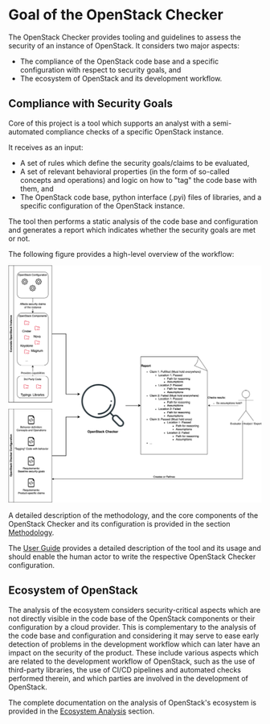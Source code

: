 # Goal of the OpenStack Checker

The OpenStack Checker provides tooling and guidelines to assess the security of an instance of OpenStack.
It considers two major aspects:

* The compliance of the OpenStack code base and a specific configuration with respect to security goals, and
* The ecosystem of OpenStack and its development workflow.

## Compliance with Security Goals

Core of this project is a tool which supports an analyst with a semi-automated compliance checks of a specific OpenStack instance.

It receives as an input:

* A set of rules which define the security goals/claims to be evaluated,
* A set of relevant behavioral properties (in the form of so-called concepts and operations) and logic on how to "tag" the code base with them, and
* The OpenStack code base, python interface (.pyi) files of libraries, and a specific configuration of the OpenStack instance.

The tool then performs a static analysis of the code base and configuration and generates a report which indicates whether the security goals are met or not.

The following figure provides a high-level overview of the workflow:

![Workflow](assets/img/highlevel-overview.png)

A detailed description of the methodology, and the core components of the OpenStack Checker and its configuration is provided in the section [Methodology](methodology.md).

The [User Guide](user-guide.md) provides a detailed description of the tool and its usage and should enable the human actor to write the respective OpenStack Checker configuration.

## Ecosystem of OpenStack

The analysis of the ecosystem considers security-critical aspects which are not directly visible in the code base of the OpenStack components or their configuration by a cloud provider.
This is complementary to the analysis of the code base and configuration and considering it may serve to ease early detection of problems in the development workflow which can later have an impact on the security of the product.
These include various aspects which are related to the development workflow of OpenStack, such as the use of third-party libraries, the use of CI/CD pipelines and automated checks performed therein, and which parties are involved in the development of OpenStack.

The complete documentation on the analysis of OpenStack's ecosystem is provided in the [Ecosystem Analysis](ecosystem-analysis.md) section.
